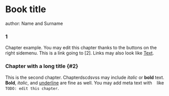 # Book title
author: Name and Surname


### 1
Chapter example. You may edit this chapter thanks to the buttons on the right sidemenu.
This is a link going to [2]. Links may also look like [Text](#chapter).


### Chapter with a long title {#2}
This is the second chapter. Chapterdscdsvss may include *italic* or **bold** text. <b>Bold</b>, <i>italic</i>, and <u>underline</u> are fine as well. You may add meta text with ` ` like `TODO: edit this chapter`.
